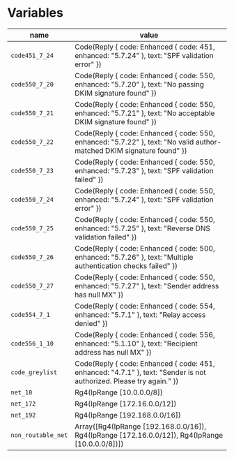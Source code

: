 # Variables
|name|value|
| - | - |
|`code451_7_24`|Code(Reply { code: Enhanced { code: 451, enhanced: "5.7.24" }, text: "SPF validation error" })|
|`code550_7_20`|Code(Reply { code: Enhanced { code: 550, enhanced: "5.7.20" }, text: "No passing DKIM signature found" })|
|`code550_7_21`|Code(Reply { code: Enhanced { code: 550, enhanced: "5.7.21" }, text: "No acceptable DKIM signature found" })|
|`code550_7_22`|Code(Reply { code: Enhanced { code: 550, enhanced: "5.7.22" }, text: "No valid author-matched DKIM signature found" })|
|`code550_7_23`|Code(Reply { code: Enhanced { code: 550, enhanced: "5.7.23" }, text: "SPF validation failed" })|
|`code550_7_24`|Code(Reply { code: Enhanced { code: 550, enhanced: "5.7.24" }, text: "SPF validation error" })|
|`code550_7_25`|Code(Reply { code: Enhanced { code: 550, enhanced: "5.7.25" }, text: "Reverse DNS validation failed" })|
|`code550_7_26`|Code(Reply { code: Enhanced { code: 500, enhanced: "5.7.26" }, text: "Multiple authentication checks failed" })|
|`code550_7_27`|Code(Reply { code: Enhanced { code: 550, enhanced: "5.7.27" }, text: "Sender address has null MX" })|
|`code554_7_1`|Code(Reply { code: Enhanced { code: 554, enhanced: "5.7.1" }, text: "Relay access denied" })|
|`code556_1_10`|Code(Reply { code: Enhanced { code: 556, enhanced: "5.1.10" }, text: "Recipient address has null MX" })|
|`code_greylist`|Code(Reply { code: Enhanced { code: 451, enhanced: "4.7.1" }, text: "Sender is not authorized. Please try again." })|
|`net_10`|Rg4(IpRange [10.0.0.0/8])|
|`net_172`|Rg4(IpRange [172.16.0.0/12])|
|`net_192`|Rg4(IpRange [192.168.0.0/16])|
|`non_routable_net`|Array([Rg4(IpRange [192.168.0.0/16]), Rg4(IpRange [172.16.0.0/12]), Rg4(IpRange [10.0.0.0/8])])|
